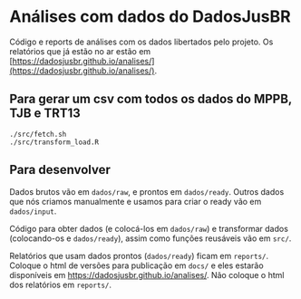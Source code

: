 # Análises com dados do DadosJusBR

Código e reports de análises com os dados libertados pelo projeto. Os relatórios que já estão no ar estão em [https://dadosjusbr.github.io/analises/](https://dadosjusbr.github.io/analises/).

## Para gerar um csv com todos os dados do MPPB, TJB e TRT13

```
./src/fetch.sh
./src/transform_load.R
```

## Para desenvolver

Dados brutos vão em `dados/raw`, e prontos em `dados/ready`. Outros dados que nós criamos manualmente e usamos para criar o ready vão em `dados/input`. 

Código para obter dados (e colocá-los em `dados/raw`) e transformar dados (colocando-os e `dados/ready`), assim como funções reusáveis vão em `src/`. 

Relatórios que usam dados prontos (`dados/ready`) ficam em `reports/`. Coloque o html de versões para publicação em `docs/` e eles estarão disponíveis em https://dadosjusbr.github.io/analises/. Não coloque o html dos relatórios em `reports/`. 
